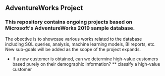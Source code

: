 ## AdventureWorks Project

### This repository contains ongoing projects based on Microsoft's AdventureWorks 2019 sample database. 

The obective is to showcase various works related to the database including SQL queries, analysis, machine learning models, BI reports, etc. New sub-goals will be added as the scope of the project expands. 




* If a new customer is obtained, can we determine high-value customers based purely on their demographic information?
** classify a high-value customer
